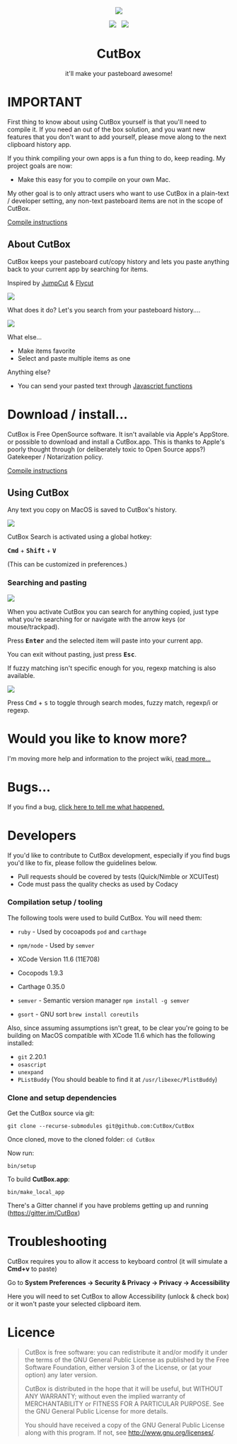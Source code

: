 <p align="center">
  <img src="CutBox/CutBox/GraphicAssets/cutbox-icon.png">
</p>

<p align="center">
  <a href="https://gitter.im/CutBox/Lobby" title="Chat about CutBox"/><img src="https://badges.gitter.im/cutbox/CutBox.png"/></a>
  &nbsp;
  <a href="https://www.codacy.com/app/jasonm23/CutBox?utm_source=github.com&amp;utm_medium=referral&amp;utm_content=cutbox/CutBox&amp;utm_campaign=Badge_Grade"> <img src="https://api.codacy.com/project/badge/Grade/1e2514342ff44f24ab5e2eb8c79f4f2b"/> </a>
</p>

<div align="center">
  <h1>CutBox</h1>
  <p>it'll make your pasteboard awesome!</p>
</div>

# IMPORTANT

First thing to know about using CutBox yourself is that you'll need to compile it.  If you need an out of the box solution, and you want new features that you don't want to add yourself, please move along to the next clipboard history app.

If you think compiling your own apps is a fun thing to do, keep reading.  My project goals are now:

- Make this easy for you to compile on your own Mac.

My other goal is to only attract users who want to use CutBox in a plain-text / developer setting, any non-text pasteboard items are not in the scope of CutBox.

[Compile instructions](#compilation-setup--tooling)

## About CutBox

CutBox keeps your pasteboard cut/copy history and lets you paste
anything back to your current app by searching for items.

Inspired by [JumpCut](https://github.com/snark/jumpcut) & [Flycut](https://github.com/TermiT/Flycut)

![](CutBox/CutBox/GraphicAssets/cutbox-search-bar.png)

What does it do? Let's you search from your pasteboard history....

![](CutBox/CutBox/GraphicAssets/cutbox-search-fuzzy.png)

What else...

- Make items favorite
- Select and paste multiple items as one

Anything else?

- You can send your pasted text through [Javascript functions](https://github.com/cutbox/CutBox/wiki/Javascript-support)

# Download / install...

CutBox is Free OpenSource software. It isn't available via Apple's AppStore. or possible to download and install a CutBox.app. This is thanks to Apple's poorly thought through (or deliberately toxic to Open Source apps?) Gatekeeper / Notarization policy.

[Compile instructions](#compilation-setup--tooling)

## Using CutBox

Any text you copy on MacOS is saved to CutBox's history.

![](CutBox/CutBox/GraphicAssets/cutbox-menu.png)

CutBox Search is activated using a global hotkey:

<kbd>**Cmd**</kbd> + <kbd>**Shift**</kbd> + <kbd>**V**</kbd>

(This can be customized in preferences.)

### Searching and pasting

![](CutBox/CutBox/GraphicAssets/cutbox-search-fuzzy.png)

When you activate CutBox you can search for anything copied, just type
what you're searching for or navigate with the arrow keys (or
mouse/trackpad).

Press <kbd>**Enter**</kbd> and the selected item will paste into your
current app.

You can exit without pasting, just press <kbd>**Esc**</kbd>.

If fuzzy matching isn't specific enough for you, regexp matching is
also available.

![](CutBox/CutBox/GraphicAssets/cutbox-search-mode.gif)

Press <kbd>Cmd</kbd> + <kbd>s</kbd> to toggle through search modes,
fuzzy match, regexp/i or regexp.

# Would you like to know more?

I'm moving more help and information to the project wiki, [read more...](https://github.com/cutbox/CutBox/wiki)

# Bugs...

If you find a bug, [click here to tell me
what happened.](https://github.com/cutbox/CutBox/issues/new?template=ISSUE_TEMPLATE.md)

# Developers

If you'd like to contribute to CutBox development, especially if you find bugs you'd like to fix, please follow the guidelines below.

- Pull requests should be covered by tests (Quick/Nimble or XCUITest)
- Code must pass the quality checks as used by Codacy

### Compilation setup / tooling

The following tools were used to build CutBox. You will
need them:

- `ruby` - Used by cocoapods `pod` and `carthage`
- `npm/node` - Used by `semver`

- XCode Version 11.6 (11E708)
- Cocopods 1.9.3
- Carthage 0.35.0

- `semver` - Semantic version manager `npm install -g semver`
- `gsort` - GNU sort `brew install coreutils`

Also, since assuming assumptions isn't great,  to be clear you're going to be building on MacOS compatible with XCode 11.6 which has the following installed:

- `git` 2.20.1
- `osascript`
- `unexpand`
- `PListBuddy` (You should beable to find it at `/usr/libexec/PlistBuddy`)

### Clone and setup dependencies

Get the CutBox source via git:

    git clone --recurse-submodules git@github.com:CutBox/CutBox

Once cloned, move to the cloned folder: `cd CutBox`

Now run:

  `bin/setup`

To build **CutBox.app**:

  `bin/make_local_app`

There's a Gitter channel if you have problems getting up and running (https://gitter.im/CutBox)

# Troubleshooting

CutBox requires you to allow it access to keyboard control (it will simulate a **Cmd+v** to paste)

Go to **System Preferences -> Security & Privacy -> Privacy -> Accessibility**

Here you will need to set CutBox to allow Accessibility (unlock &
check box) or it won't paste your selected clipboard item.

# Licence

> CutBox is free software: you can redistribute it and/or modify
> it under the terms of the GNU General Public License as published by
> the Free Software Foundation, either version 3 of the License, or
> (at your option) any later version.
>
> CutBox is distributed in the hope that it will be useful,
> but WITHOUT ANY WARRANTY; without even the implied warranty of
> MERCHANTABILITY or FITNESS FOR A PARTICULAR PURPOSE.  See the
> GNU General Public License for more details.
>
> You should have received a copy of the GNU General Public License
> along with this program.  If not, see <http://www.gnu.org/licenses/>.
